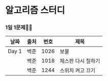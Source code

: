 # 알고리즘 스터디

### 1일 1문제💪🧠

| 날짜  | 출처 | 번호 | 제목               |
| ----- | ---- | ---- | ------------------ |
| Day 1 | 백준 | 1026 | 보물               |
|       | 백준 | 1018 | 체스판 다시 칠하기 |
|       | 백준 | 1244 | 스위치 켜고 끄기   |

